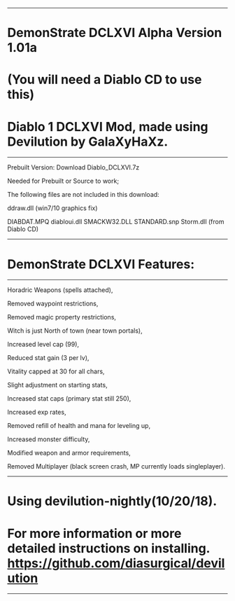 --------------------------------------------------------------------------------------------------
DemonStrate DCLXVI Alpha Version 1.01a 
=======

(You will need a Diablo CD to use this)
=======

Diablo 1 DCLXVI Mod, made using Devilution by GalaXyHaXz.
=======
--------------------------------------------------------------------------------------------------

Prebuilt Version: Download Diablo_DCLXVI.7z

Needed for Prebuilt or Source to work; 

The following files are not included in this download: 

ddraw.dll (win7/10 graphics fix) 

DIABDAT.MPQ diabloui.dll SMACKW32.DLL STANDARD.snp Storm.dll (from Diablo CD)

--------------------------------------------------------------------------------------------------
DemonStrate DCLXVI Features: 
=======
--------------------------------------------------------------------------------------------------

Horadric Weapons (spells attached), 

Removed waypoint restrictions, 

Removed magic property restrictions, 

Witch is just North of town (near town portals), 

Increased level cap (99), 

Reduced stat gain (3 per lv), 

Vitality capped at 30 for all chars,

Slight adjustment on starting stats,

Increased stat caps (primary stat still 250), 

Increased exp rates, 

Removed refill of health and mana for leveling up,

Increased monster difficulty, 

Modified weapon and armor requirements, 

Removed Multiplayer (black screen crash, MP currently loads singleplayer).

--------------------------------------------------------------------------------------------------
Using devilution-nightly(10/20/18). 
=======

For more information or more detailed instructions on installing. https://github.com/diasurgical/devilution
=======
--------------------------------------------------------------------------------------------------